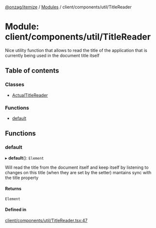 [@onzag/itemize](../README.md) / [Modules](../modules.md) / client/components/util/TitleReader

# Module: client/components/util/TitleReader

Nice utility function that allows to read the title of the application
that is currently being used in the document title itself

## Table of contents

### Classes

- [ActualTitleReader](../classes/client_components_util_TitleReader.ActualTitleReader.md)

### Functions

- [default](client_components_util_TitleReader.md#default)

## Functions

### default

▸ **default**(): `Element`

Will read the title from the document itself and keep itself
by listening to changes on this title (when they are set by the setter)
mantains sync with the title property

#### Returns

`Element`

#### Defined in

[client/components/util/TitleReader.tsx:47](https://github.com/onzag/itemize/blob/f2f29986/client/components/util/TitleReader.tsx#L47)
